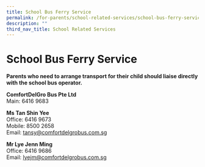 ```yaml
---
title: School Bus Ferry Service
permalink: /for-parents/school-related-services/school-bus-ferry-service
description: ""
third_nav_title: School Related Services
---
```

# **School Bus Ferry Service**
**Parents who need to arrange transport for their child should liaise directly with the school bus operator.**   
  
**ComfortDelGro Bus Pte Ltd**  
Main: 6416 9683  
  
**Ms Tan Shin Yee**  
Office: 6416 9673  
Mobile: 8500 2658  
Email: [tansy@comfortdelgrobus.com.sg](mailto:tansy@comfortdelgrobus.com.sg)  
  
**Mr Lye Jenn Ming**  
Office: 6416 9686  
Email: [lyejm@comfortdelgrobus.com.sg](mailto:%20lyejm@comfortdelgrobus.com.sg)